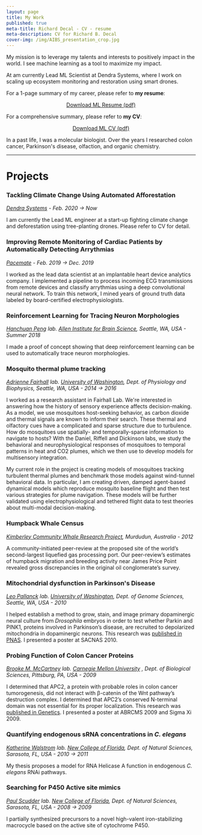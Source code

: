 ```yaml
---
layout: page 
title: My Work 
published: true 
meta-title: Richard Decal - CV - resume 
meta-description: CV for Richard B. Decal 
cover-img: /img/AIBS_presentation_crop.jpg
---
```


My mission is to leverage my talents and interests to positively impact in the world. 
I see machine learning as a tool to maximize my impact. 

At am currently Lead ML Scientist at Dendra Systems, where I work on scaling up ecosystem monitoring and 
restoration using smart drones.

For a 1-page summary of my career, please refer to **my resume**:

<center>
<div class="get-started-wrap">
  <a class="btn btn-success btn-lg get-started-btn" href="https://raw.githubusercontent.com/crypdick/Decal-LaTeX-CV/master/Richard-Decal-resume.pdf">Download ML Resume (pdf)</a>
</div>
</center>

For a comprehensive summary, please refer to **my CV**:
<center>
<div class="get-started-wrap">
    <a class="btn btn-success btn-lg get-started-btn" href="https://raw.githubusercontent.com/crypdick/Decal-LaTeX-CV/master/RDecal-ML-CV.pdf">Download ML CV (pdf)</a>
</div>
</center>


In a past life, I was a molecular biologist. Over the years I researched colon cancer, Parkinson's disease, olfaction, and organic chemistry.

---

# Projects

### Tackling Climate Change Using Automated Afforestation

_[Dendra Systems](www.dendra.io) - Feb. 2020 → Now_

I am currently the Lead ML engineer at a start-up fighting climate change and deforestation using tree-planting drones. Please refer to CV for detail.

### Improving Remote Monitoring of Cardiac Patients by Automatically Detecting Arrythmias

_[Pacemate](www.pacemate.com) - Feb. 2019 → Dec. 2019_

I worked as the lead data scientist at an implantable heart device analytics company. I implemented a pipeline to
process incoming ECG transmissions from remote devices and classify arrythmias using a deep convolutional neural
network. To train this network, I mined years of ground truth data labeled by board-certified electrophysiologists.

### Reinforcement Learning for Tracing Neuron Morphologies

_[Hanchuan Peng](https://www.alleninstitute.org/what-we-do/brain-science/research/products-tools/vaa3d/)
lab. [Allen Institute for Brain Science](https://www.alleninstitute.org/what-we-do/brain-science/), Seattle, WA, USA -
Summer 2018_

I made a proof of concept showing that deep reinforcement learning can be used to automatically trace neuron
morphologies.

### Mosquito thermal plume tracking

_[Adrienne Fairhall](www.fairhalllab.com) lab. [University of Washington](uw.edu), Dept. of Physiology and Biophysics,
Seattle, WA, USA - 2014 → 2016_

I worked as a research assistant in Fairhall Lab. We're interested in answering how the history of sensory experience
affects decision-making. As a model, we use mosquitoes host-seeking behavior, as carbon dioxide and thermal signals are
known to inform their search. These thermal and olfactory cues have a complicated and sparse structure due to
turbulence. How do mosquitoes use spatially- and temporally-sparse information to navigate to hosts? With the Daniel,
Riffell and Dickinson labs, we study the behavioral and neurophysiological responses of mosquitoes to temporal patterns
in heat and CO2 plumes, which we then use to develop models for multisensory integration.

My current role in the project is creating models of mosquitoes tracking turbulent thermal plumes and benchmark those
models against wind-tunnel behavioral data. In particular, I am creating driven, damped agent-based dynamical models
which reproduce mosquito baseline flight and then test various strategies for plume navigation. These models will be
further validated using electrophysiological and tethered flight data to test theories about multi-modal decision-making.

### Humpback Whale Census

_[Kimberley Community Whale Research Project](https://kimberleycommunitywhaleresearch.wordpress.com/), Murdudun,
Australia - 2012_

A community-initiated peer-review at the proposed site of the world’s second-largest liquefied gas processing port. Our
peer-review’s estimates of humpback migration and breeding activity near James Price Point revealed gross discrepancies
in the original oil conglomerate’s survey.

### Mitochondrial dysfunction in Parkinson's Disease

_[Leo Pallanck](http://www.gs.washington.edu/faculty/pallanck.htm) lab. [University of Washington](uw.edu), Dept. of
Genome Sciences, Seattle, WA, USA - 2010_

I helped establish a method to grow, stain, and image primary dopaminergic neural culture from _Drosophila_ embryos in
order to test whether Parkin and PINK1, proteins involved in Parkinson’s disease, are recruited to depolarized
mitochondria in dopaminergic neurons. This research
was [published in PNAS](https://www.pnas.org/content/109/26/10438.short). I presented a poster at SACNAS 2010.

### Probing Function of Colon Cancer Proteins

_[Brooke M. McCartney](https://www.cmu.edu/bio/people/faculty/mccartney.html) lab. [Carnegie Mellon University](cmu.edu)
, Dept. of Biological Sciences, Pittsburg, PA, USA - 2009_

I determined that APC2, a protein with probable roles in colon cancer tumorogenesis, did not interact with β-catenin of
the Wnt pathway’s destruction complex. I determined that APC2’s conserved N-terminal domain was not essential for its
proper localization. This research was [published in Genetics](). I presented a poster at ABRCMS 2009 and Sigma Xi 2009.

### Quantifying endogenous sRNA concentrations in _C. elegans_

_[Katherine Walstrom](https://www.ncf.edu/directory/listing/katherine-walstrom/) lab. [New College of Florida](ncf.edu),
Dept. of Natural Sciences, Sarasota, FL, USA - 2010 → 2011_

My thesis proposes a model for RNA Helicase A function in endogenous _C. elegans_ RNAi pathways.

### Searching for P450 Active site mimics

_[Paul Scudder](https://www.ncf.edu/directory/listing/paul-scudder/) lab. [New College of Florida](ncf.edu), Dept. of
Natural Sciences, Sarasota, FL, USA - 2008 → 2009_

I partially synthesized precursors to a novel high-valent iron-stabilizing macrocycle based on the active site of
cytochrome P450.
